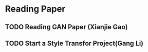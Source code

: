 # Reading Paper
## TODO Reading GAN Paper (Xianjie Gao)
## TODO Start a Style Transfor Project(Gang Li)
